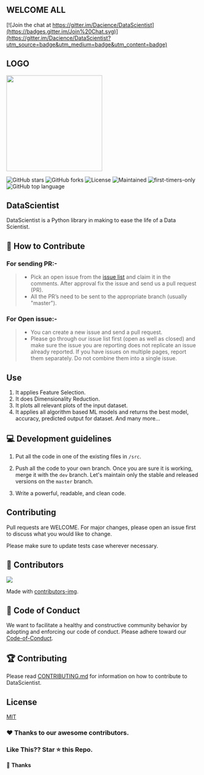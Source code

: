 ## WELCOME ALL

[![Join the chat at https://gitter.im/Dacience/DataScientist](https://badges.gitter.im/Join%20Chat.svg)](https://gitter.im/Dacience/DataScientist?utm_source=badge&utm_medium=badge&utm_content=badge)

## LOGO

<img src="Icons\Logo.png" height="250px">

![GitHub stars](https://img.shields.io/github/stars/Dacience/DataScientist.svg?logo=github)
![GitHub forks](https://img.shields.io/github/forks/Dacience/DataScientist.svg?logo=github&color=teal)
![License](https://img.shields.io/badge/license-MIT-brightgreen)
![Maintained](https://img.shields.io/maintenance/yes/2020)
![first-timers-only](https://img.shields.io/badge/first--timers--only-friendly-tomato.svg?style=flat&logo=git)
![GitHub top language](https://img.shields.io/github/languages/top/Dacience/DataScientist?color=yellow&logo=python)


## DataScientist 
DataScientist is a Python library in making to ease the life of a Data Scientist.


## 🤝 How to Contribute

### For sending PR:-

>-   Pick an open issue from the  [issue list](https://github.com/garimasingh128/ToDoista/issues)  and claim it in the comments. After approval fix the issue and send us a pull request (PR).
>-   All the PR’s need to be sent to the appropriate branch (usually "master").

### For Open issue:-

>-   You can create a new issue and send a pull request.
>-   Please go through our issue list first (open as well as closed) and make sure the issue you are reporting does not replicate an issue already reported. If you have issues on multiple pages, report them separately. Do not combine them into a single issue.


## Use

1. It applies Feature Selection.
2. It does Dimensionality Reduction.
3. It plots all relevant plots of the input dataset.
4. It applies all algorithm based ML models and returns the best model, accuracy, predicted output for dataset.
   And many more...

 ## 💻 Development guidelines

1.  Put all the code in one of the existing files in  `/src`.
    
3.  Push all the code to your own branch. Once you are sure it is working, merge it with the `dev`  branch. Let's maintain only the stable and released versions on the  `master`  branch.
    
4.  Write a powerful, readable, and clean code.

## Contributing

Pull requests are WELCOME. For major changes, please open an issue first to discuss what you would like to change.

Please make sure to update tests case wherever necessary.

## 🌟 Contributors 

<a href="https://github.com/Dacience/DataScientist/graphs/contributors">
  <img src="https://contrib.rocks/image?repo=Dacience/DataScientist" />
</a>

Made with [contributors-img](https://contrib.rocks).


##  💼  Code of Conduct

We want to facilitate a healthy and constructive community behavior by adopting and enforcing our code of conduct.
Please adhere toward our [Code-of-Conduct](CODE_OF_CONDUCT.md).

## 🏆 Contributing

Please read  [CONTRIBUTING.md](CONTRIBUTING.md)  for information on how to contribute to DataScientist.

## License 
[MIT](LICENSE)

### ❤️ Thanks to our awesome contributors.

### Like This?? Star ⭐ this Repo.

💜 **Thanks**
